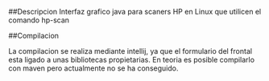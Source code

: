 ##Descripcion
Interfaz grafico java para scaners HP en Linux que utilicen el comando hp-scan

##Compilacion

La compilacion se realiza mediante intellij, ya que el formulario del frontal esta ligado a unas bibliotecas propietarias.
En teoria es posible compilarlo con maven pero actualmente no se ha conseguido.